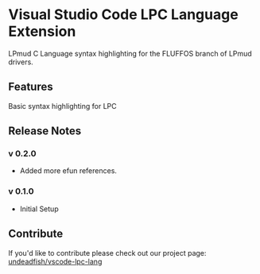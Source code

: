 # Visual Studio Code LPC Language Extension

LPmud C Language syntax highlighting for the FLUFFOS branch of LPmud drivers.

## Features

Basic syntax highlighting for LPC

## Release Notes
### v 0.2.0
* Added more efun references.

### v 0.1.0
* Initial Setup

## Contribute

If you'd like to contribute please check out our project page: [undeadfish/vscode-lpc-lang](http://github.com/undeadfish/vscode-lpc-lang)
